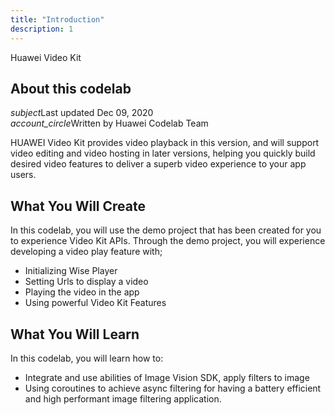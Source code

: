 ```yaml
---
title: "Introduction"
description: 1
---
```


<huawei-codelab-about codelab-title="Huawei Video Kit" last-updated="2020-12-09T13:20:13-07:00" authors="Huawei Codelab Team">

<div class="codelab-title">
<div class="token">Huawei Video Kit</div></div>
<div class="about-card">
<h2 class="title">About this codelab</h2>
<div class="last-updated"><i class="material-icons">subject</i>Last updated Dec 09, 2020</div>
<div class="authors"><i class="material-icons">account_circle</i>Written by Huawei Codelab Team</div></div>
</huawei-codelab-about>

HUAWEI Video Kit provides video playback in this version, and will support video editing and video hosting in later versions, helping you quickly build desired video features to deliver a superb video experience to your app users.

**What You Will Create**
------------------------

In this codelab, you will use the demo project that has been created for you to experience Video Kit APIs. Through the demo project, you will experience developing a video play feature with;

-   Initializing Wise Player
-   Setting Urls to display a video
-   Playing the video in the app
-   Using powerful Video Kit Features

**What You Will Learn** 
-----------------------

In this codelab, you will learn how to:

<ul class="checklist">
	<li>Integrate and use abilities of Image Vision SDK, apply filters to image</li>
	<li>Using coroutines to achieve async filtering for having a battery efficient and high performant image filtering application.</li>
</ul>




